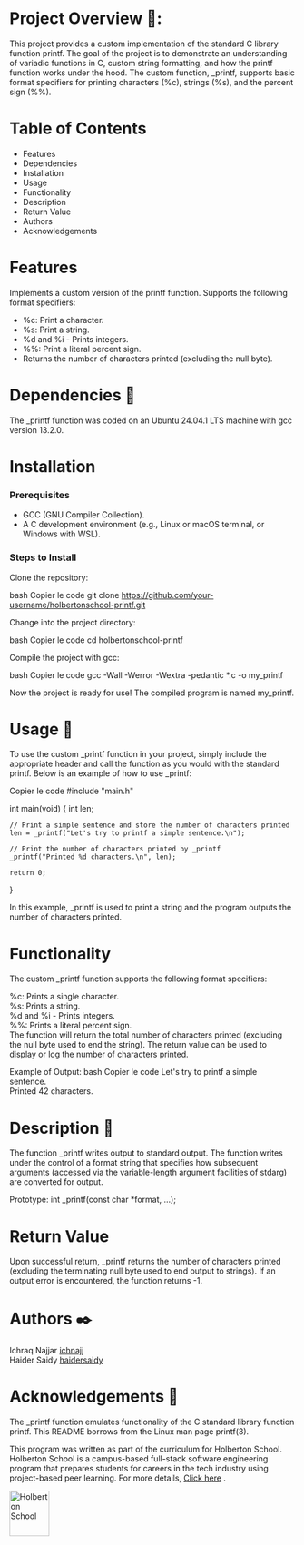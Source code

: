 # Project Overview 📄:

This project provides a custom implementation of the standard C library function printf. The goal of the project is to demonstrate an understanding of variadic functions in C, custom string formatting, and how the printf function works under the hood. The custom function, _printf, supports basic format specifiers for printing characters (%c), strings (%s), and the percent sign (%%).

# Table of Contents
<ul>
 <li> Features </li>
 <li> Dependencies </li>
 <li> Installation </li>
 <li> Usage </li>
 <li> Functionality </li>
 <li> Description </li>
 <li> Return Value </li>
 <li> Authors </li>
 <li> Acknowledgements</li>

</ul>

# Features
 Implements a custom version of the printf function.
Supports the following format specifiers:
 <ul>
 <li> %c: Print a character.</li>
 <li> %s: Print a string.</li> 
 <li> %d and %i - Prints integers.</li>
 <li> %%: Print a literal percent sign.</li>
 <li> Returns the number of characters printed (excluding the null byte).</li>
</ul>

# Dependencies 👫
The _printf function was coded on an Ubuntu 24.04.1 LTS machine with gcc version 13.2.0.

# Installation 
<h3>Prerequisites</h3>
<ul>
 <li>  GCC (GNU Compiler Collection).</li>
 <li> A C development environment (e.g., Linux or macOS terminal, or Windows with WSL).</li>
</ul>

<h3>Steps to Install</h3>
Clone the repository:

bash
Copier le code 
git clone https://github.com/your-username/holbertonschool-printf.git

Change into the project directory:

bash
Copier le code
cd holbertonschool-printf

Compile the project with gcc:

bash
Copier le code
gcc -Wall -Werror -Wextra -pedantic *.c -o my_printf

Now the project is ready for use! The compiled program is named my_printf.

# Usage 🏃
To use the custom _printf function in your project, simply include the appropriate header and call the function as you would with the standard printf. Below is an example of how to use _printf:

Copier le code
#include "main.h"

int main(void)
{
    int len;

    // Print a simple sentence and store the number of characters printed
    len = _printf("Let's try to printf a simple sentence.\n");

    // Print the number of characters printed by _printf
    _printf("Printed %d characters.\n", len);

    return 0;
}

In this example, _printf is used to print a string and the program outputs the number of characters printed.

# Functionality
The custom _printf function supports the following format specifiers:

%c: Prints a single character.</br>
%s: Prints a string.</br>
%d and %i - Prints integers.</br>
%%: Prints a literal percent sign.</br>
The function will return the total number of characters printed (excluding the null byte used to end the string). The return value can be used to display or log the number of characters printed.

Example of Output:
bash
Copier le code
Let's try to printf a simple sentence.</br>
Printed 42 characters.

# Description 💬
The function _printf writes output to standard output. The function writes under the control of a format string that specifies how subsequent arguments (accessed via the variable-length argument facilities of stdarg) are converted for output.


Prototype: int _printf(const char *format, ...);


# Return Value
Upon successful return, _printf returns the number of characters printed (excluding the terminating null byte used to end output to strings). If an output error is encountered, the function returns -1.


# Authors ✒️
Ichraq Najjar <a href="https://github.com/Ichnajj/">ichnajj</a> <br>
Haider Saidy  <a href="https://github.com/haidersaidy/">haidersaidy</a>

# Acknowledgements 🙏
The _printf function emulates functionality of the C standard library function printf. This README borrows from the Linux man page printf(3).

This program was written as part of the curriculum for Holberton School. Holberton School is a campus-based full-stack software engineering program that prepares students for careers in the tech industry using project-based peer learning. For more details,  <a href="https://www.holbertonschool.com/programs">Click here</a>
.

<a href="https://www.holbertonschool.com/">
    <img style =" height: 80px ; width: 70px; align-items: center; justify-content: center;align-items: center;" src="https://blog.holbertonschool.com/wp-content/uploads/2019/04/instagram_feed180.jpg" alt="Holberton School">
</a>

